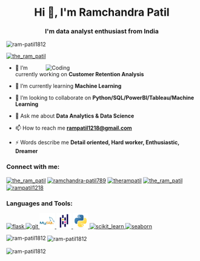 <h1 align="center">Hi 👋, I'm Ramchandra Patil</h1>
<h3 align="center">I'm data analyst enthusiast from India</h3>

<p align="left"> <img src="https://komarev.com/ghpvc/?username=ram-patil1812&label=Profile%20views&color=0e75b6&style=flat" alt="ram-patil1812" /> </p>

<p align="left"> <a href="https://twitter.com/the_ram_patil" target="blank"><img src="https://img.shields.io/twitter/follow/the_ram_patil?logo=twitter&style=for-the-badge" alt="the_ram_patil" /></a> </p>

<img align="right" alt="Coding" width="400" src="https://cdn.dribbble.com/users/1162077/screenshots/3848914/programmer.gif">

- 🔭 I’m currently working on **Customer Retention Analysis**

- 🌱 I’m currently learning **Machine Learning**

- 👯 I’m looking to collaborate on **Python/SQL/PowerBI/Tableau/Machine Learning**

- 💬 Ask me about **Data Analytics & Data Science**

- 📫 How to reach me **rampatil1218@gmail.com**

- ⚡ Words describe me **Detail oriented, Hard worker, Enthusiastic, Dreamer**

<h3 align="left">Connect with me:</h3>
<p align="left">
<a href="https://twitter.com/the_ram_patil" target="blank"><img align="center" src="https://raw.githubusercontent.com/rahuldkjain/github-profile-readme-generator/master/src/images/icons/Social/twitter.svg" alt="the_ram_patil" height="30" width="40" /></a>
<a href="https://linkedin.com/in/ramchandra-patil789" target="blank"><img align="center" src="https://raw.githubusercontent.com/rahuldkjain/github-profile-readme-generator/master/src/images/icons/Social/linked-in-alt.svg" alt="ramchandra-patil789" height="30" width="40" /></a>
<a href="https://kaggle.com/therampatil" target="blank"><img align="center" src="https://raw.githubusercontent.com/rahuldkjain/github-profile-readme-generator/master/src/images/icons/Social/kaggle.svg" alt="therampatil" height="30" width="40" /></a>
<a href="https://instagram.com/the_ram_patil" target="blank"><img align="center" src="https://raw.githubusercontent.com/rahuldkjain/github-profile-readme-generator/master/src/images/icons/Social/instagram.svg" alt="the_ram_patil" height="30" width="40" /></a>
<a href="https://www.hackerrank.com/rampatil1218" target="blank"><img align="center" src="https://raw.githubusercontent.com/rahuldkjain/github-profile-readme-generator/master/src/images/icons/Social/hackerrank.svg" alt="rampatil1218" height="30" width="40" /></a>
</p>

<h3 align="left">Languages and Tools:</h3>
<p align="left"> <a href="https://flask.palletsprojects.com/" target="_blank" rel="noreferrer"> <img src="https://www.vectorlogo.zone/logos/pocoo_flask/pocoo_flask-icon.svg" alt="flask" width="40" height="40"/> </a> <a href="https://git-scm.com/" target="_blank" rel="noreferrer"> <img src="https://www.vectorlogo.zone/logos/git-scm/git-scm-icon.svg" alt="git" width="40" height="40"/> </a> <a href="https://www.mysql.com/" target="_blank" rel="noreferrer"> <img src="https://raw.githubusercontent.com/devicons/devicon/master/icons/mysql/mysql-original-wordmark.svg" alt="mysql" width="40" height="40"/> </a> <a href="https://pandas.pydata.org/" target="_blank" rel="noreferrer"> <img src="https://raw.githubusercontent.com/devicons/devicon/2ae2a900d2f041da66e950e4d48052658d850630/icons/pandas/pandas-original.svg" alt="pandas" width="40" height="40"/> </a> <a href="https://www.python.org" target="_blank" rel="noreferrer"> <img src="https://raw.githubusercontent.com/devicons/devicon/master/icons/python/python-original.svg" alt="python" width="40" height="40"/> </a> <a href="https://scikit-learn.org/" target="_blank" rel="noreferrer"> <img src="https://upload.wikimedia.org/wikipedia/commons/0/05/Scikit_learn_logo_small.svg" alt="scikit_learn" width="40" height="40"/> </a> <a href="https://seaborn.pydata.org/" target="_blank" rel="noreferrer"> <img src="https://seaborn.pydata.org/_images/logo-mark-lightbg.svg" alt="seaborn" width="40" height="40"/> </a> </p>

<p><img align="left" src="https://github-readme-stats.vercel.app/api/top-langs?username=ram-patil1812&show_icons=true&locale=en&layout=compact" alt="ram-patil1812" /></p>

<p>&nbsp;<img align="center" src="https://github-readme-stats.vercel.app/api?username=ram-patil1812&show_icons=true&locale=en" alt="ram-patil1812" /></p>

<p><img align="center" src="https://github-readme-streak-stats.herokuapp.com/?user=ram-patil1812&" alt="ram-patil1812" /></p>
